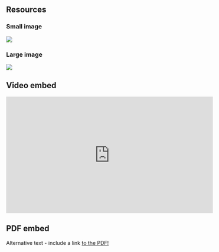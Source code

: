 ## Resources

### Small image

![](https://pbs.twimg.com/profile_images/903658777295163392/afySJpM5_400x400.jpg)

### Large image

![](https://pbs.twimg.com/profile_banners/903380300620849153/1504220447/1500x500)

## Video embed

<iframe width="560" height="315" src="https://www.youtube.com/embed/uWSxzjyMNpU" frameborder="0" allowfullscreen></iframe>


## PDF embed
<object data="assets/sample-pdf.pdf" type="application/pdf" width="100%" height="100%">
  <p>Alternative text - include a link <a href="assets/sample-pdf.pdf">to the PDF!</a></p>
</object>
